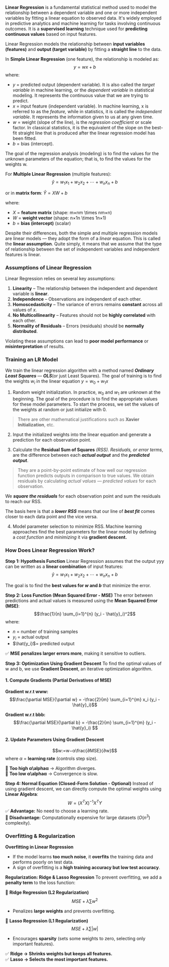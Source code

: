 **Linear Regression** is a fundamental statistical method used to model the relationship between a dependent variable and one or more independent variables by fitting a linear equation to observed data. It's widely employed in predictive analytics and machine learning for tasks involving continuous outcomes. It is a **supervised learning** technique used for **predicting continuous values** based on input features.

Linear Regression models the relationship between **input variables (features)** and **output (target variable)** by fitting a **straight line** to the data.

In **Simple Linear Regression** (one feature), the relationship is modeled as:
$$y=wx+b$$
where:
- $y$ = predicted output (dependent variable). It is also called the _target variable_ in machine learning, or the _dependent variable_ in statistical modeling. It represents the continuous value that we are trying to predict.
- $x$ = input feature (independent variable). In machine learning, x is referred to as the _feature,_ while in statistics, it is called the _independent variable_. It represents the information given to us at any given time.
- $w$ = weight (slope of the line), is the _regression coefficient_ or scale factor. In classical statistics, it is the equivalent of the slope on the best-fit straight line that is produced after the linear regression model has been fitted.
- $b$ = bias (intercept). 

The goal of the regression analysis (modeling) is to find the values for the unknown parameters of the equation; that is, to find the values for the weights w.

For **Multiple Linear Regression** (multiple features):
$$\hat{y}=w_1x_1+w_2x_2+⋯+w_nx_n+b$$

or in **matrix form**:
$\hat{Y}=XW+b$

where:
- $X$ = **feature matrix** (shape: m×nm \times nm×n)
- $W$ = **weight vector** (shape: n×1n \times 1n×1)
- $b$ = **bias (intercept)** (scalar)

Despite their differences, both the simple and multiple regression models are linear models — they adopt the form of a _linear_ equation. This is called the **linear assumption**. Quite simply, it means that we assume that the type of relationship between the set of independent variables and independent features is linear.
### **Assumptions of Linear Regression**
Linear Regression relies on several key assumptions:
1. **Linearity** – The relationship between the independent and dependent variable is **linear**.
2. **Independence** – Observations are independent of each other.
3. **Homoscedasticity** – The variance of errors remains **constant** across all values of $x$.
4. **No Multicollinearity** – Features should not be **highly correlated** with each other.
5. **Normality of Residuals** – Errors (residuals) should be **normally distributed**.

Violating these assumptions can lead to **poor model performance** or **misinterpretation** of results.

### Training an LR Model
We train the linear regression algorithm with a method named **_Ordinary Least Squares_** — **_OLS_**(or just Least Squares). The goal of training is to find the weights $w_i$ in the linear equation $y = w_0 + w_1x$

1. Random weight initialization. In practice, $w_0$ and $w_1$ are unknown at the beginning. The goal of the procedure is to find the appropriate values for these model parameters. To start the process, we set the values of the weights at random or just initialize with 0.

> There are other mathematical justifications such as **Xavier Initialization**, etc.

2. Input the initialized weights into the linear equation and generate a prediction for each observation point.

3. Calculate the **Residual Sum of Squares** _(RSS). Residuals, or error terms_, are the difference between each **_actual output_** and the **_predicted output_**.

> They are a point-by-point estimate of how well our regression function predicts outputs in comparison to true values. We obtain residuals by calculating _actual values — predicted values_ for each observation.

We **_square the residuals_** for each observation point and sum the residuals to reach our RSS.

The basis here is that a **_lower RSS_** means that our line of **_best fit_** comes closer to each data point and the vice versa.

4. Model parameter selection to minimize RSS. Machine learning approaches find the best parameters for the linear model by defining a _cost function_ and _minimizing_ it via **gradient descent.**

### **How Does Linear Regression Work?**

**Step 1: Hypothesis Function**
Linear Regression assumes that the output yyy can be written as a **linear combination** of input features:
$$\hat{y}=w_1x_1+w_2x_2+⋯+w_nx_n+b$$

The goal is to find the **best values for $w$ and $b$** that minimize the error.


**Step 2: Loss Function (Mean Squared Error - MSE)**
The error between predictions and actual values is measured using the **Mean Squared Error (MSE)**:$$\frac{1}{n} \sum_{i=1}^{n} (y_i - \hat{y}_i)^2$$where:
- $n$ = number of training samples
- $y_i$ = actual output
- $\hat{y_i}$= predicted output

✅ **MSE penalizes larger errors more**, making it sensitive to outliers.

**Step 3: Optimization Using Gradient Descent**
To find the optimal values of w and b, we use **Gradient Descent**, an iterative optimization algorithm.
#### **1. Compute Gradients (Partial Derivatives of MSE)**
**Gradient w.r.t www:**
$$\frac{\partial MSE}{\partial w} = -\frac{2}{m} \sum_{i=1}^{m} x_i (y_i - \hat{y}_i)$$

**Gradient w.r.t bbb:**
$$\frac{\partial MSE}{\partial b} = -\frac{2}{m} \sum_{i=1}^{m} (y_i - \hat{y}_i)
$$

#### **2. Update Parameters Using Gradient Descent**
$$w:=w−α\frac{∂MSE}{∂w}$$​where $\alpha$ = **learning rate** (controls step size).

🔹 **Too high α\alphaα** → Algorithm diverges.  
🔹 **Too low α\alphaα** → Convergence is slow.

**Step 4: Normal Equation (Closed-Form Solution - Optional)**
Instead of using gradient descent, we can directly compute the optimal weights using **Linear Algebra**:
$$W=(X^TX)^{−1}X^TY$$
✅ **Advantage:** No need to choose a learning rate.  
🚫 **Disadvantage:** Computationally expensive for large datasets ($O(n^3)$ complexity).

### **Overfitting & Regularization**

**Overfitting in Linear Regression**
- If the model learns **too much noise**, it **overfits** the training data and performs poorly on test data.
- A sign of overfitting is a **high training accuracy but low test accuracy**.

**Regularization: Ridge & Lasso Regression**
To prevent overfitting, we add a **penalty term** to the loss function:

🔹 **Ridge Regression (L2 Regularization)**
$$MSE+ \lambda \sum w^2$$
- Penalizes **large weights** and prevents overfitting.

🔹 **Lasso Regression (L1 Regularization)**
$$MSE+ \lambda \sum |w|$$
- Encourages **sparsity** (sets some weights to zero, selecting only important features).

✅ **Ridge → Shrinks weights but keeps all features.**  
✅ **Lasso → Selects the most important features.**

